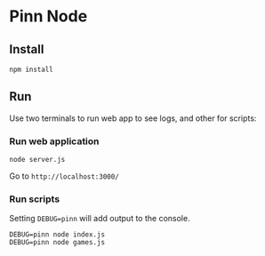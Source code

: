 # Pinn Node

## Install

```
npm install
```

## Run

Use two terminals to run web app to see logs, and other for scripts:

### Run web application

```
node server.js
```

Go to `http://localhost:3000/`

### Run scripts

Setting `DEBUG=pinn` will add output to the console.

```
DEBUG=pinn node index.js
DEBUG=pinn node games.js
```
